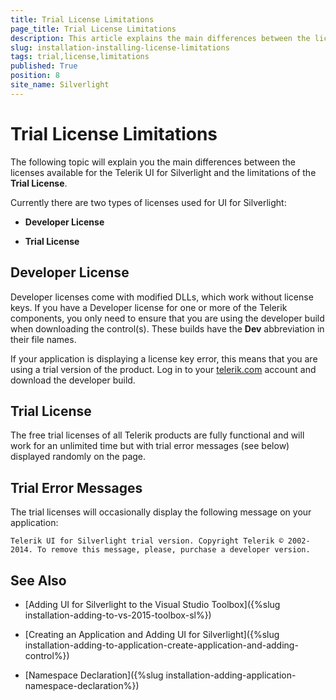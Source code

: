 ```yaml
---
title: Trial License Limitations
page_title: Trial License Limitations
description: This article explains the main differences between the licenses available for the Telerik UI for Silverlight and the limitations of the Trial License.
slug: installation-installing-license-limitations
tags: trial,license,limitations
published: True
position: 8
site_name: Silverlight
---
```


# Trial License Limitations

The following topic will explain you the main differences between the licenses available for the Telerik UI for Silverlight and the limitations of the __Trial License__.

Currently there are two types of licenses used for UI for Silverlight:

* __Developer License__

* __Trial License__

## Developer License

Developer licenses come with modified DLLs, which work without license keys. If you have a Developer license for one or more of the Telerik components, you only need to ensure that you are using the developer build when downloading the control(s). These builds have the __Dev__ abbreviation in their file names.

If your application is displaying a license key error, this means that you are using a trial version of the product. Log in to your [telerik.com](https://www.telerik.com/account/) account and download the developer build. 

## Trial License

The free trial licenses of all Telerik products are fully functional and will work for an unlimited time but with trial error messages (see below) displayed randomly on the page.

## Trial Error Messages

The trial licenses will occasionally display the following message on your application:
        
`Telerik UI for Silverlight trial version. Copyright Telerik © 2002-2014. To remove this message, please, purchase a developer version.`

## See Also

 * [Adding UI for Silverlight to the Visual Studio Toolbox]({%slug installation-adding-to-vs-2015-toolbox-sl%})

 * [Creating an Application and Adding UI for Silverlight]({%slug installation-adding-to-application-create-application-and-adding-control%})

 * [Namespace Declaration]({%slug installation-adding-application-namespace-declaration%})
